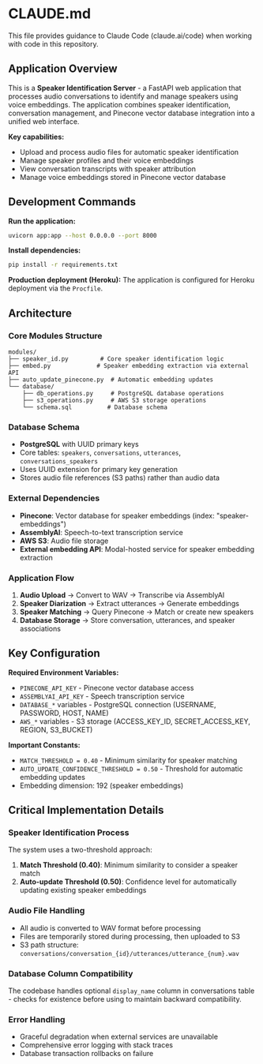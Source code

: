 # CLAUDE.md

This file provides guidance to Claude Code (claude.ai/code) when working with code in this repository.

## Application Overview

This is a **Speaker Identification Server** - a FastAPI web application that processes audio conversations to identify and manage speakers using voice embeddings. The application combines speaker identification, conversation management, and Pinecone vector database integration into a unified web interface.

**Key capabilities:**
- Upload and process audio files for automatic speaker identification
- Manage speaker profiles and their voice embeddings
- View conversation transcripts with speaker attribution
- Manage voice embeddings stored in Pinecone vector database

## Development Commands

**Run the application:**
```bash
uvicorn app:app --host 0.0.0.0 --port 8000
```

**Install dependencies:**
```bash
pip install -r requirements.txt
```

**Production deployment (Heroku):**
The application is configured for Heroku deployment via the `Procfile`.

## Architecture

### Core Modules Structure
```
modules/
├── speaker_id.py         # Core speaker identification logic
├── embed.py             # Speaker embedding extraction via external API
├── auto_update_pinecone.py  # Automatic embedding updates
└── database/
    ├── db_operations.py     # PostgreSQL database operations
    ├── s3_operations.py     # AWS S3 storage operations
    └── schema.sql          # Database schema
```

### Database Schema
- **PostgreSQL** with UUID primary keys
- Core tables: `speakers`, `conversations`, `utterances`, `conversations_speakers`
- Uses UUID extension for primary key generation
- Stores audio file references (S3 paths) rather than audio data

### External Dependencies
- **Pinecone**: Vector database for speaker embeddings (index: "speaker-embeddings")
- **AssemblyAI**: Speech-to-text transcription service
- **AWS S3**: Audio file storage
- **External embedding API**: Modal-hosted service for speaker embedding extraction

### Application Flow
1. **Audio Upload** → Convert to WAV → Transcribe via AssemblyAI
2. **Speaker Diarization** → Extract utterances → Generate embeddings
3. **Speaker Matching** → Query Pinecone → Match or create new speakers
4. **Database Storage** → Store conversation, utterances, and speaker associations

## Key Configuration

**Required Environment Variables:**
- `PINECONE_API_KEY` - Pinecone vector database access
- `ASSEMBLYAI_API_KEY` - Speech transcription service
- `DATABASE_*` variables - PostgreSQL connection (USERNAME, PASSWORD, HOST, NAME)
- `AWS_*` variables - S3 storage (ACCESS_KEY_ID, SECRET_ACCESS_KEY, REGION, S3_BUCKET)

**Important Constants:**
- `MATCH_THRESHOLD = 0.40` - Minimum similarity for speaker matching
- `AUTO_UPDATE_CONFIDENCE_THRESHOLD = 0.50` - Threshold for automatic embedding updates
- Embedding dimension: 192 (speaker embeddings)

## Critical Implementation Details

### Speaker Identification Process
The system uses a two-threshold approach:
1. **Match Threshold (0.40)**: Minimum similarity to consider a speaker match
2. **Auto-update Threshold (0.50)**: Confidence level for automatically updating existing speaker embeddings

### Audio File Handling
- All audio is converted to WAV format before processing
- Files are temporarily stored during processing, then uploaded to S3
- S3 path structure: `conversations/conversation_{id}/utterances/utterance_{num}.wav`

### Database Column Compatibility
The codebase handles optional `display_name` column in conversations table - checks for existence before using to maintain backward compatibility.

### Error Handling
- Graceful degradation when external services are unavailable
- Comprehensive error logging with stack traces
- Database transaction rollbacks on failure